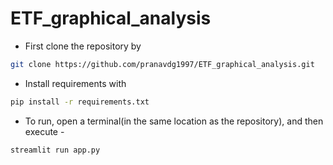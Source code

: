 # ETF_graphical_analysis

 * First clone the repository by 

 ```sh
git clone https://github.com/pranavdg1997/ETF_graphical_analysis.git
```
 * Install requirements with 
 
 ```sh
pip install -r requirements.txt
```

 * To run, open a terminal(in the same location as the repository), and then execute - 

 ```sh
streamlit run app.py
```
